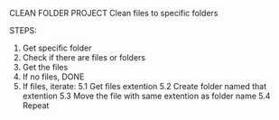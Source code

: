 CLEAN FOLDER PROJECT
Clean files to specific folders

STEPS:
1. Get specific folder
2. Check if there are files or folders
3. Get the files
4. If no files, DONE
5. If files, iterate:
   5.1 Get files extention
   5.2 Create folder named that extention
   5.3 Move the file with same extention as folder name
   5.4 Repeat
   